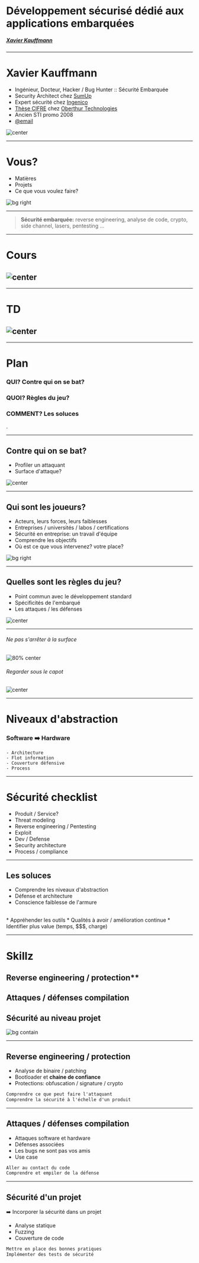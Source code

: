 <!-- $theme: gaia -->

<!-- *template: invert -->
<!-- # **Développement sécurisé dédié aux applications embarquées** --> 
# **Développement sécurisé dédié aux applications embarquées**

##### [Xavier Kauffmann]()

---

# Xavier Kauffmann

* Ingénieur, Docteur, Hacker / Bug Hunter :: Sécurité Embarquée
* Security Architect chez [SumUp](http://www.sumup.com)
* Expert sécurité chez [Ingenico](http://www.ingenico.com)
* [Thèse CIFRE](https://tel.archives-ouvertes.fr/tel-00771273/document) chez [Oberthur Technologies](http://www.oberthur.com)
* Ancien STI promo 2008
* [@email](xavier.kauffmann@gmail.com)

![center](./img/ot_ingenico.png)

---
<!-- *template: invert -->
# Vous?

* Matières
* Projets
* Ce que vous voulez faire?

<!-- ![80% center](img/hacker_gif.gif) -->
![bg right](img/hacker_gif.gif)

---


> **Sécurité embarquée:**
> reverse engineering, analyse de code, crypto, side channel, lasers, pentesting ...



<!-- ![120% center](img/alice.jpg) -->

<!--
```md
Reverse engineering, analyse de code, attaques lasers,
side channel, pentesting ...
```
-->

---

# **Cours**

## ![center](img/mario.jpg)

---

# **TD**

## ![center](img/hackers.jpg)

---
<!-- *template: invert -->
# Plan

### **QUI?** 	Contre qui on se bat?

### **QUOI?** 	Règles du jeu?

### **COMMENT?** Les soluces

.

---

## Contre qui on se bat?

* Profiler un attaquant
* Surface d'attaque?

![center](img/abby5.jpg)

---
<!-- *template: invert -->
## Qui sont les joueurs?

* Acteurs, leurs forces, leurs faiblesses
* Entreprises / universités / labos / certifications
* Sécurité en entreprise: un travail d'équipe
* Comprendre les objectifs
* Où est ce que vous intervenez? votre place?

![bg right](img/chess.jpg)

---

## Quelles sont les règles du jeu?

* Point commun avec le développement standard
* Spécificités de l'embarqué
* Les attaques / les défenses

![center](img/catmouse.jpg)

---

###### Ne pas s'arrêter à la surface

![80% center](img/toyota.jpg)

###### Regarder sous le capot

![center](img/motor.jpg)

---

# Niveaux d'abstraction

### Software :arrow_right: Hardware

```
- Architecture
- Flot information
- Couverture défensive
- Process
```

---
<!-- *template: invert -->
# Sécurité checklist

- Produit / Service?
- Threat modeling
- Reverse engineering / Pentesting
- Exploit
- Dev / Defense
- Security architecture
- Process / compliance

---

## Les soluces

* Comprendre les niveaux d'abstraction
* Défense et architecture
* Conscience faiblesse de l'armure
<br />
* Appréhender les outils
* Qualités à avoir / amélioration continue
* Identifier plus value (temps, $$$, charge)

<!--![70% center](img/toolbox.jpg)-->

---
<!-- _class: invert -->
# Skillz

## Reverse engineering / protection**

## **Attaques / défenses compilation**

## **Sécurité au niveau projet**

![bg contain](img/powerleveling.jpg)

---

## Reverse engineering / protection

* Analyse de binaire / patching
* Bootloader et **chaine de confiance**
* Protections: obfuscation / signature / crypto

```md
Comprendre ce que peut faire l'attaquant
Comprendre la sécurité à l'échelle d'un produit
```

---

## Attaques / défenses compilation

* Attaques software et hardware
* Défenses associées
* Les bugs ne sont pas vos amis
* Use case

```md
Aller au contact du code
Comprendre et empiler de la défense
```

---

## Sécurité d'un projet

:arrow_right: Incorporer la sécurité dans un projet

* Analyse statique
* Fuzzing
* Couverture de code

```md
Mettre en place des bonnes pratiques 
Implémenter des tests de sécurité
```

